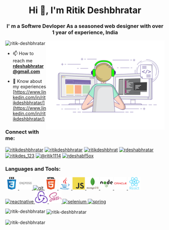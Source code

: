 <h1 align="center">Hi 👋, I'm Ritik Deshbhratar</h1>
<h3 align="center">I' m a Softwre Devloper As a seasoned web designer with over 1 year of experience, India</h3>
<img align="right" alt="coding" width="375" src="https://github.com/ritik-deshbhratar/ritik-deshbhratar/blob/main/img.gif">
<p align="left"> <img src="https://komarev.com/ghpvc/?username=ritik-deshbhratar&label=Profile%20views&color=0e75b6&style=flat" alt="ritik-deshbhratar" /> </p>

- 📫 How to reach me **rdeshabhratar@gmail.com**

- 📄 Know about my experiences [https://www.linkedin.com/in/ritikdeshbhratar/](https://www.linkedin.com/in/ritikdeshbhratar/)

<h3 align="left">Connect with me:</h3>
<p align="left">
<a href="https://linkedin.com/in/ritikdeshbhratar" target="blank"><img align="center" src="https://raw.githubusercontent.com/rahuldkjain/github-profile-readme-generator/master/src/images/icons/Social/linked-in-alt.svg" alt="ritikdeshbhratar" height="30" width="40" /></a>
<a href="https://fb.com/ritikdeshbhratar" target="blank"><img align="center" src="https://raw.githubusercontent.com/rahuldkjain/github-profile-readme-generator/master/src/images/icons/Social/facebook.svg" alt="ritikdeshbhratar" height="30" width="40" /></a>
<a href="https://www.codechef.com/users/ritikdeshbhrat" target="blank"><img align="center" src="https://cdn.jsdelivr.net/npm/simple-icons@3.1.0/icons/codechef.svg" alt="ritikdeshbhrat" height="30" width="40" /></a>
<a href="https://www.hackerrank.com/rdeshabhratar" target="blank"><img align="center" src="https://raw.githubusercontent.com/rahuldkjain/github-profile-readme-generator/master/src/images/icons/Social/hackerrank.svg" alt="rdeshabhratar" height="30" width="40" /></a>
<a href="https://www.leetcode.com/ritikdes_123" target="blank"><img align="center" src="https://raw.githubusercontent.com/rahuldkjain/github-profile-readme-generator/master/src/images/icons/Social/leet-code.svg" alt="ritikdes_123" height="30" width="40" /></a>
<a href="https://www.hackerearth.com/@ritik1114" target="blank"><img align="center" src="https://raw.githubusercontent.com/rahuldkjain/github-profile-readme-generator/master/src/images/icons/Social/hackerearth.svg" alt="@ritik1114" height="30" width="40" /></a>
<a href="https://auth.geeksforgeeks.org/user/rdeshabf5ox" target="blank"><img align="center" src="https://raw.githubusercontent.com/rahuldkjain/github-profile-readme-generator/master/src/images/icons/Social/geeks-for-geeks.svg" alt="rdeshabf5ox" height="30" width="40" /></a>
</p>

<h3 align="left">Languages and Tools:</h3>
<p align="left"> <a href="https://www.w3schools.com/css/" target="_blank" rel="noreferrer"> <img src="https://raw.githubusercontent.com/devicons/devicon/master/icons/css3/css3-original-wordmark.svg" alt="css3" width="40" height="40"/> </a> <a href="https://expressjs.com" target="_blank" rel="noreferrer"> <img src="https://raw.githubusercontent.com/devicons/devicon/master/icons/express/express-original-wordmark.svg" alt="express" width="40" height="40"/> </a> <a href="https://git-scm.com/" target="_blank" rel="noreferrer"> <img src="https://www.vectorlogo.zone/logos/git-scm/git-scm-icon.svg" alt="git" width="40" height="40"/> </a> <a href="https://www.w3.org/html/" target="_blank" rel="noreferrer"> <img src="https://raw.githubusercontent.com/devicons/devicon/master/icons/html5/html5-original-wordmark.svg" alt="html5" width="40" height="40"/> </a> <a href="https://www.java.com" target="_blank" rel="noreferrer"> <img src="https://raw.githubusercontent.com/devicons/devicon/master/icons/java/java-original.svg" alt="java" width="40" height="40"/> </a> <a href="https://developer.mozilla.org/en-US/docs/Web/JavaScript" target="_blank" rel="noreferrer"> <img src="https://raw.githubusercontent.com/devicons/devicon/master/icons/javascript/javascript-original.svg" alt="javascript" width="40" height="40"/> </a> <a href="https://www.mongodb.com/" target="_blank" rel="noreferrer"> <img src="https://raw.githubusercontent.com/devicons/devicon/master/icons/mongodb/mongodb-original-wordmark.svg" alt="mongodb" width="40" height="40"/> </a> <a href="https://nodejs.org" target="_blank" rel="noreferrer"> <img src="https://raw.githubusercontent.com/devicons/devicon/master/icons/nodejs/nodejs-original-wordmark.svg" alt="nodejs" width="40" height="40"/> </a> <a href="https://www.oracle.com/" target="_blank" rel="noreferrer"> <img src="https://raw.githubusercontent.com/devicons/devicon/master/icons/oracle/oracle-original.svg" alt="oracle" width="40" height="40"/> </a> <a href="https://reactjs.org/" target="_blank" rel="noreferrer"> <img src="https://raw.githubusercontent.com/devicons/devicon/master/icons/react/react-original-wordmark.svg" alt="react" width="40" height="40"/> </a> <a href="https://reactnative.dev/" target="_blank" rel="noreferrer"> <img src="https://reactnative.dev/img/header_logo.svg" alt="reactnative" width="40" height="40"/> </a> <a href="https://redux.js.org" target="_blank" rel="noreferrer"> <img src="https://raw.githubusercontent.com/devicons/devicon/master/icons/redux/redux-original.svg" alt="redux" width="40" height="40"/> </a> <a href="https://sass-lang.com" target="_blank" rel="noreferrer"> <img src="https://raw.githubusercontent.com/devicons/devicon/master/icons/sass/sass-original.svg" alt="sass" width="40" height="40"/> </a> <a href="https://www.selenium.dev" target="_blank" rel="noreferrer"> <img src="https://raw.githubusercontent.com/detain/svg-logos/780f25886640cef088af994181646db2f6b1a3f8/svg/selenium-logo.svg" alt="selenium" width="40" height="40"/> </a> <a href="https://spring.io/" target="_blank" rel="noreferrer"> <img src="https://www.vectorlogo.zone/logos/springio/springio-icon.svg" alt="spring" width="40" height="40"/> </a> </p>

<p><img align="left" src="https://github-readme-stats.vercel.app/api/top-langs?username=ritik-deshbhratar&show_icons=true&locale=en&layout=compact" alt="ritik-deshbhratar" /></p>

<p>&nbsp;<img align="center" src="https://github-readme-stats.vercel.app/api?username=ritik-deshbhratar&show_icons=true&locale=en" alt="ritik-deshbhratar" /></p>

<p><img align="center" src="https://github-readme-streak-stats.herokuapp.com/?user=ritik-deshbhratar&" alt="ritik-deshbhratar" /></p>
